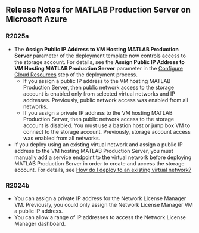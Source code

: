## Release Notes for MATLAB Production Server on Microsoft Azure

### R2025a
- The **Assign Public IP Address to VM Hosting MATLAB Production Server** parameter of the deployment template now controls access to the storage account. For details, see the **Assign Public IP Address to VM Hosting MATLAB Production Server** parameter in the [Configure Cloud Resources](/releases/R2025a/README.md#step-2-configure-cloud-resources) step of the deployment process.
    - If you assign a public IP address to the VM hosting MATLAB Production Server, then public network access to the storage account is enabled only from selected virtual networks and IP addresses. Previously, public network access was enabled from all networks.
    - If you assign a private IP address to the VM hosting MATLAB Production Server, then public network access to the storage account is disabled. You must use a bastion host or jump box VM to connect to the storage account. Previously, storage account access was enabled from all networks.
- If you deploy using an existing virtual network and assign a public IP address to the VM hosting MATLAB Production Server, you must manually add a service endpoint to the virtual network before deploying MATLAB Production Server in order to create and access the storage account. For details, see [How do I deploy to an existing virtual network?](/README.md#how-do-i-deploy-to-an-existing-virtual-network)

### R2024b
- You can assign a private IP address for the Network License Manager VM. Previously, you could only assign the Network License Manager VM a public IP address.
- You can allow a range of IP addresses to access the Network License Manager dashboard.